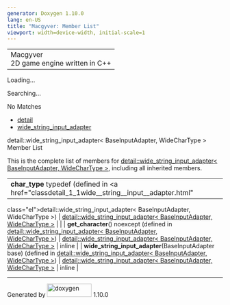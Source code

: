 ```yaml
---
generator: Doxygen 1.10.0
lang: en-US
title: "Macgyver: Member List"
viewport: width=device-width, initial-scale=1
---
```


<div id="top">

<div id="titlearea">

<table data-cellspacing="0" data-cellpadding="0">
<colgroup>
<col style="width: 100%" />
</colgroup>
<tbody>
<tr id="projectrow" class="odd">
<td id="projectalign"><div id="projectname">
Macgyver
</div>
<div id="projectbrief">
2D game engine written in C++
</div></td>
</tr>
</tbody>
</table>

</div>

<div id="main-nav">

</div>

<div id="MSearchSelectWindow"
onmouseover="return searchBox.OnSearchSelectShow()"
onmouseout="return searchBox.OnSearchSelectHide()"
onkeydown="return searchBox.OnSearchSelectKey(event)">

</div>

<div id="MSearchResultsWindow">

<div id="MSearchResults">

<div class="SRPage">

<div id="SRIndex">

<div id="SRResults">

</div>

<div id="Loading" class="SRStatus">

Loading...

</div>

<div id="Searching" class="SRStatus">

Searching...

</div>

<div id="NoMatches" class="SRStatus">

No Matches

</div>

</div>

</div>

</div>

</div>

<div id="nav-path" class="navpath">

- <a href="namespacedetail.html" class="el">detail</a>
- <a href="classdetail_1_1wide__string__input__adapter.html"
  class="el">wide_string_input_adapter</a>

</div>

</div>

<div class="header">

<div class="headertitle">

<div class="title">

detail::wide_string_input_adapter\< BaseInputAdapter, WideCharType \>
Member List

</div>

</div>

</div>

<div class="contents">

This is the complete list of members for
<a href="classdetail_1_1wide__string__input__adapter.html"
class="el">detail::wide_string_input_adapter&lt; BaseInputAdapter,
WideCharType &gt;</a>, including all inherited members.

|                                                                                                                             |                                                                    |                                    |
|-----------------------------------------------------------------------------------------------------------------------------|--------------------------------------------------------------------|------------------------------------|
| **char_type** typedef (defined in <a href="classdetail_1_1wide__string__input__adapter.html"                                
 class="el">detail::wide_string_input_adapter&lt; BaseInputAdapter,                                                           
 WideCharType &gt;</a>)                                                                                                       | <a href="classdetail_1_1wide__string__input__adapter.html"         
                                                                                                                               class="el">detail::wide_string_input_adapter&lt; BaseInputAdapter,  
                                                                                                                               WideCharType &gt;</a>                                               |                                    |
| **get_character**() noexcept (defined in <a href="classdetail_1_1wide__string__input__adapter.html"                         
 class="el">detail::wide_string_input_adapter&lt; BaseInputAdapter,                                                           
 WideCharType &gt;</a>)                                                                                                       | <a href="classdetail_1_1wide__string__input__adapter.html"         
                                                                                                                               class="el">detail::wide_string_input_adapter&lt; BaseInputAdapter,  
                                                                                                                               WideCharType &gt;</a>                                               | <span class="mlabel">inline</span> |
| **wide_string_input_adapter**(BaseInputAdapter base) (defined in <a href="classdetail_1_1wide__string__input__adapter.html" 
 class="el">detail::wide_string_input_adapter&lt; BaseInputAdapter,                                                           
 WideCharType &gt;</a>)                                                                                                       | <a href="classdetail_1_1wide__string__input__adapter.html"         
                                                                                                                               class="el">detail::wide_string_input_adapter&lt; BaseInputAdapter,  
                                                                                                                               WideCharType &gt;</a>                                               | <span class="mlabel">inline</span> |

</div>

------------------------------------------------------------------------

<span class="small">Generated
by [<img src="doxygen.svg" class="footer" width="104" height="31"
alt="doxygen" />](https://www.doxygen.org/index.html) 1.10.0</span>

